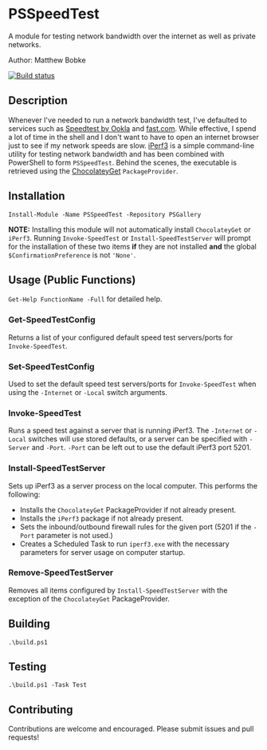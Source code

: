 # PSSpeedTest

A module for testing network bandwidth over the internet as well as private networks.

Author: Matthew Bobke

[![Build status](https://ci.appveyor.com/api/projects/status/r58ua2us4q66h569/branch/master?svg=true)](https://ci.appveyor.com/project/MatthewBobke/psspeedtest/branch/master)

## Description

Whenever I've needed to run a network bandwidth test, I've defaulted to services such as [Speedtest by Ookla](http://www.speedtest.net/) and [fast.com](https://fast.com/en/). While effective, I spend a lot of time in the shell and I don't want to have to open an internet browser just to see if my network speeds are slow. [iPerf3](https://iperf.fr/) is a simple command-line utility for testing network bandwidth and has been combined with PowerShell to form `PSSpeedTest`. Behind the scenes, the executable is retrieved using the [ChocolateyGet](https://github.com/jianyunt/ChocolateyGet) `PackageProvider`.

## Installation

`Install-Module -Name PSSpeedTest -Repository PSGallery`

**NOTE:** Installing this module will not automatically install `ChocolateyGet` or `iPerf3`. Running `Invoke-SpeedTest` or `Install-SpeedTestServer` will prompt for the installation of these two items **if** they are not installed **and** the global `$ConfirmationPreference` is not `'None'`.

## Usage (Public Functions)

`Get-Help FunctionName -Full` for detailed help.

### Get-SpeedTestConfig

Returns a list of your configured default speed test servers/ports for `Invoke-SpeedTest`.

### Set-SpeedTestConfig

Used to set the default speed test servers/ports for `Invoke-SpeedTest` when using the `-Internet` or `-Local` switch arguments.

### Invoke-SpeedTest

Runs a speed test against a server that is running iPerf3. The `-Internet` or `-Local` switches will use stored defaults, or a server can be specified with `-Server` and `-Port`.
`-Port` can be left out to use the default iPerf3 port 5201.

### Install-SpeedTestServer

Sets up iPerf3 as a server process on the local computer. This performs the following:

* Installs the `ChocolateyGet` PackageProvider if not already present.
* Installs the `iPerf3` package if not already present.
* Sets the inbound/outbound firewall rules for the given port (5201 if the `-Port` parameter is not used.)
* Creates a Scheduled Task to run `iperf3.exe` with the necessary parameters for server usage on computer startup.

### Remove-SpeedTestServer

Removes all items configured by `Install-SpeedTestServer` with the exception of the `ChocolateyGet` PackageProvider.

## Building

`.\build.ps1`

## Testing

`.\build.ps1 -Task Test`

## Contributing

Contributions are welcome and encouraged. Please submit issues and pull requests!
